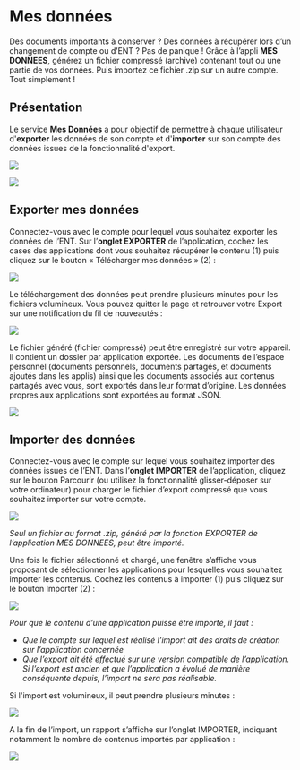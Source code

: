 # Mes données

Des documents importants à conserver ? Des données à récupérer lors d’un changement de compte ou d’ENT ? Pas de panique ! Grâce à l’appli **MES DONNEES**, générez un fichier compressé (archive) contenant tout ou une partie de vos données. Puis importez ce fichier .zip sur un autre compte. Tout simplement !

## Présentation

Le service **Mes Données** a pour objectif de permettre à chaque utilisateur d'**exporter** les données de son compte et d'**importer** sur son compte des données issues de la fonctionnalité d'export.

![](<.gitbook/assets/exporter (1).png>)

![](<.gitbook/assets/importer (1).png>)

## Exporter mes données

Connectez-vous avec le compte pour lequel vous souhaitez exporter les données de l’ENT. Sur l’**onglet EXPORTER** de l’application, cochez les cases des applications dont vous souhaitez récupérer le contenu (1) puis cliquez sur le bouton « Télécharger mes données » (2) :

![](<.gitbook/assets/exporter-export (1).png>)

Le téléchargement des données peut prendre plusieurs minutes pour les fichiers volumineux. Vous pouvez quitter la page et retrouver votre Export sur une notification du fil de nouveautés :

![](<.gitbook/assets/exporter-notification (1).png>)

Le fichier généré (fichier compressé) peut être enregistré sur votre appareil. Il contient un dossier par application exportée. Les documents de l’espace personnel (documents personnels, documents partagés, et documents ajoutés dans les applis) ainsi que les documents associés aux contenus partagés avec vous, sont exportés dans leur format d’origine. Les données propres aux applications sont exportées au format JSON.

![](<.gitbook/assets/exporter-fichiertelecharg (1) (1).png>)

## Importer des données

Connectez-vous avec le compte sur lequel vous souhaitez importer des données issues de l’ENT. Dans l’**onglet IMPORTER** de l’application, cliquez sur le bouton Parcourir (ou utilisez la fonctionnalité glisser-déposer sur votre ordinateur) pour charger le fichier d’export compressé que vous souhaitez importer sur votre compte.

![](<.gitbook/assets/importer\_selectionfichier (1).png>)

_Seul un fichier au format .zip, généré par la fonction EXPORTER de l’application MES DONNEES, peut être importé._

Une fois le fichier sélectionné et chargé, une fenêtre s’affiche vous proposant de sélectionner les applications pour lesquelles vous souhaitez importer les contenus. Cochez les contenus à importer (1) puis cliquez sur le bouton Importer (2) :

![](<.gitbook/assets/importer\_selectionapplipourimport2 (1).png>)

_Pour que le contenu d’une application puisse être importé, il faut :_

* _Que le compte sur lequel est réalisé l’import ait des droits de création sur l’application concernée_
* _Que l’export ait été effectué sur une version compatible de l’application. Si l’export est ancien et que l’application a évolué de manière conséquente depuis, l’import ne sera pas réalisable._&#x20;

Si l'import est volumineux, il peut prendre plusieurs minutes :

![](<.gitbook/assets/importer\_spinner (1).png>)

A la fin de l’import, un rapport s’affiche sur l’onglet IMPORTER, indiquant notamment le nombre de contenus importés par application :

![](<.gitbook/assets/importer-rapport (1).png>)
